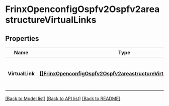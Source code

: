 # FrinxOpenconfigOspfv2Ospfv2areastructureVirtualLinks

## Properties
Name | Type | Description | Notes
------------ | ------------- | ------------- | -------------
**VirtualLink** | [**[]FrinxOpenconfigOspfv2Ospfv2areastructureVirtuallinksVirtualLink**](frinx.openconfig.ospfv2.ospfv2areastructure.virtuallinks.VirtualLink.md) | Optional[Configuration and state parameters relating to a virtual link] REF:Optional.empty | [optional] [default to null]

[[Back to Model list]](../README.md#documentation-for-models) [[Back to API list]](../README.md#documentation-for-api-endpoints) [[Back to README]](../README.md)


